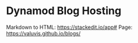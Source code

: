 # Dynamod Blog Hosting

Markdown to HTML: https://stackedit.io/app#
Page: https://valuvis.github.io/blogs/
